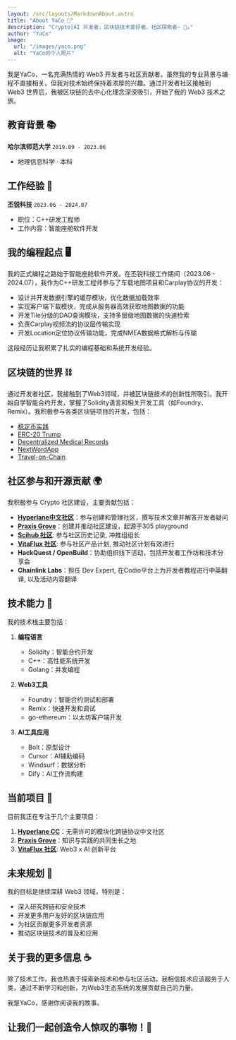 ```yaml
---
layout: /src/layouts/MarkdownAbout.astro
title: "About YaCo 🚀"
description: "Crypto|AI 开发者，区块链技术爱好者，社区探索者~ 🚀☕"
author: "YaCo"
image:
  url: "/images/yaco.png"
  alt: "YaCo的个人照片"
---
```


我是YaCo，一名充满热情的 Web3 开发者与社区贡献者。虽然我的专业背景与编程不直接相关，但我对技术始终保持着浓厚的兴趣。通过开发者社区接触到 Web3 世界后，我被区块链的去中心化理念深深吸引，开始了我的 Web3 技术之旅。

## 教育背景 📚

**哈尔滨师范大学** `2019.09 - 2023.06`
- 地理信息科学 · 本科

## 工作经验 💼

**丕锐科技** `2023.06 - 2024.07`
- 职位：C++研发工程师
- 工作内容：智能座舱软件开发

## 我的编程起点 🖥️

我的正式编程之路始于智能座舱软件开发。在丕锐科技工作期间（2023.06 - 2024.07），我作为C++研发工程师参与了车载地图项目和Carplay协议的开发：

- 设计并开发数据引擎的缓存模块，优化数据加载效率
- 实现客户端下载模块，完成从服务器高效获取地图数据的功能
- 开发Tile分级的DAO查询模块，支持多层级地图数据的快速检索
- 负责Carplay视频流的协议层传输实现
- 开发Location定位协议传输功能，完成NMEA数据格式解析与传输

这段经历让我积累了扎实的编程基础和系统开发经验。

## 区块链的世界 ⛓️

通过开发者社区，我接触到了Web3领域，并被区块链技术的创新性所吸引。我开始自学智能合约开发，掌握了Solidity语言和相关开发工具（如Foundry、Remix）。我积极参与各类区块链项目的开发，包括：

- [稳定币实践](https://sepolia.etherscan.io/address/0xED0dA07064546F7D12b169a1Bd1548016aD06829)
- [ERC-20 Trump](https://sepolia.etherscan.io/address/0x619010ce97fd38c0e058687cf3e3a3d45da8214a)
- [Decentralized Medical Records](https://github.com/hackathon-Decentralized-Medical-Records)
- [NextWordApp](https://github.com/NextWordApp)
- [Travel-on-Chain](https://github.com/Travel-on-chain)

## 社区参与和开源贡献 🌍

我积极参与 Crypto 社区建设，主要贡献包括：

- **[Hyperlane中文社区](Hyperlane.cc)**：参与创建和管理社区，撰写技术文章并解答开发者疑问
- **[Praxis Grove](https://github.com/PraxisGrove)**：创建并推动社区建设，起源于305 playground
- **[Scihub 社区](https://t.me/WTFDeSci)**: 参与社区历史记录, 冲推组组长
- **[VitaFlux 社区](https://t.me/+dpMW4p-s1lAxNTNl)**: 参与社区产品计划, 推动社区计划有效进行
- **HackQuest / OpenBuild**：协助组织线下活动，包括开发者工作坊和技术分享会
- **Chainlink Labs**：担任 Dev Expert, 在Codio平台上为开发者教程进行中英翻译, 以及活动内容翻译


## 技术能力 🧠

我的技术栈主要包括：

1. **编程语言**
   - Solidity：智能合约开发
   - C++：高性能系统开发
   - Golang：并发编程

2. **Web3工具**
   - Foundry：智能合约测试和部署
   - Remix：快速开发和调试
   - go-ethereum：以太坊客户端开发

3. **AI工具应用**
   - Bolt：原型设计
   - Cursor：AI辅助编码
   - Windsurf：数据分析
   - Dify：AI工作流构建

## 当前项目 🚀

目前我正在专注于几个主要项目：

1. **[Hyperlane CC](Hyperlane.cc)**：无需许可的模块化跨链协议中文社区
2. **[Praxis Grove](https://github.com/PraxisGrove)**：知识与实践的共同生长之地
3. **[VitaFlux 社区](https://t.me/+dpMW4p-s1lAxNTNl)**:  Web3 x AI 创新平台 
## 未来规划 🎯

我的目标是继续深耕 Web3 领域，特别是：

- 深入研究跨链和安全技术
- 开发更多用户友好的区块链应用
- 为社区贡献更多开发者资源
- 推动区块链技术的普及和应用

## 关于我的更多信息 ☕

除了技术工作，我也热衷于探索新技术和参与社区活动。我相信技术应该服务于人类，通过不断学习和创新，为Web3生态系统的发展贡献自己的力量。

我是YaCo，感谢你阅读我的故事。

## 让我们一起创造令人惊叹的事物！🚀 